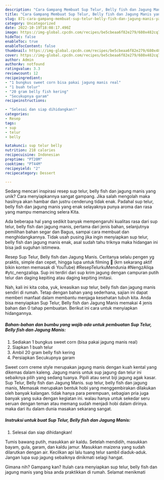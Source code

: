 ```yaml
---
description: "Cara Gampang Membuat Sup Telur, Belly fish dan Jagung Manis yang Lezat"
title: "Cara Gampang Membuat Sup Telur, Belly fish dan Jagung Manis yang Lezat"
slug: 871-cara-gampang-membuat-sup-telur-belly-fish-dan-jagung-manis-yang-lezat
category: Uncategorized
date: 2022-10-19T18:08:17.490Z
image: https://img-global.cpcdn.com/recipes/be5cbeaa6f82e279/680x482cq70/sup-telur-belly-fish-dan-jagung-manis-foto-resep-utama.jpg
hideToc: false
enableToc: true
enableTocContent: false
thumbnail: https://img-global.cpcdn.com/recipes/be5cbeaa6f82e279/680x482cq70/sup-telur-belly-fish-dan-jagung-manis-foto-resep-utama.jpg
cover: https://img-global.cpcdn.com/recipes/be5cbeaa6f82e279/680x482cq70/sup-telur-belly-fish-dan-jagung-manis-foto-resep-utama.jpg
author: Admin
authorAv: notfound
ratingvalue: 3.3
reviewcount: 12
recipeingredient:
- "1 bungkus sweet corn bisa pakai jagung manis real"
- "1 buah telur"
- "20 gram belly fish kering"
- "Secukupnya garam"
recipeinstructions:

- "Selesai dan siap dihidangkan!"
categories:
- Resep
tags:
- sup
- telur
- belly

katakunci: sup telur belly 
nutrition: 218 calories
recipecuisine: Indonesian
preptime: "PT20M"
cooktime: "PT44M"
recipeyield: "2"
recipecategory: Dessert

---
```





Sedang mencari inspirasi resep sup telur, belly fish dan jagung manis yang unik? Cara menyiapkannya sangat gampang. Jika salah mengolah maka hasilnya akan hambar dan justru cenderung tidak enak. Padahal sup telur, belly fish dan jagung manis yang enak selayaknya punya aroma dan rasa yang mampu memancing selera Kita.





Ada beberapa hal yang sedikit banyak mempengaruhi kualitas rasa dari sup telur, belly fish dan jagung manis, pertama dari jenis bahan, selanjutnya pemilihan bahan segar dan Bagus, sampai cara membuat dan menghidangkannya. Tidak usah pusing jika ingin menyiapkan sup telur, belly fish dan jagung manis enak,      asal sudah tahu triknya maka hidangan ini bisa jadi suguhan istimewa.














Resep Sup Telur, Belly fish dan Jagung Manis. Ceritanya selalu pengen yg praktis, simple dan cepet, hingga lupa untuk filming 🤣 (krn sekarang aktif bikin konten memasak di YouTube) #ResepTelurkuMendunia #NengzAliqa #ytc_nengzaliqa. Sup ini terdiri dari sup krim jagung dengan campuran putih telur dan daging kepiting atau daging kepiting imitasi.






Nah, kali ini kita coba, yuk, kreasikan sup telur, belly fish dan jagung manis sendiri di rumah. Tetap dengan bahan yang sederhana, sajian ini dapat memberi manfaat dalam membantu menjaga kesehatan tubuh kita. Anda bisa menyiapkan Sup Telur, Belly fish dan Jagung Manis memakai 4 jenis bahan dan 0 tahap pembuatan. Berikut ini cara untuk menyiapkan hidangannya.

<!--inarticleads1-->

##### Bahan-bahan dan bumbu yang wajib ada untuk pembuatan Sup Telur, Belly fish dan Jagung Manis:

1. Sediakan 1 bungkus sweet corn (bisa pakai jagung manis real)
1. Siapkan 1 buah telur
1. Ambil 20 gram belly fish kering
1. Persiapkan Secukupnya garam


Sweet corn creme style merupakan jagung manis dengan kuah kental yang dikemas dalam kaleng. Jagung manis untuk sup jagung dan telur ini sebaiknya pilih yang sedang tuanya. Pipili atau serut biji jagung agak kasar. Sup Telur, Belly fish dan Jagung Manis. sup telur, belly fish dan jagung manis, Memasak merupakan bentuk hobi yang menggembirakan dilakukan oleh banyak kalangan. tidak hanya para perempuan, sebagian pria juga banyak yang suka dengan kegiatan ini. walau hanya untuk sekedar seru seruan dengan teman atau memang sudah menjadi hobi dalam dirinya. maka dari itu dalam dunia masakan sekarang sangat. 

<!--inarticleads2-->

##### Instruksi untuk buat Sup Telur, Belly fish dan Jagung Manis:


1. Selesai dan siap dihidangkan!

Tumis bawang putih, masukkan air kaldu. Setelah mendidih, masukkan bayam, gula, garam, dan kaldu jamur. Masukkan maizena yang sudah dilarutkan dengan air. Kecilkan api lalu tuang telur sambil diaduk-aduk. Jangan lupa sup jagung sebaiknya dinikmati selagi hangat. 

Gimana nih? Gampang kan? Itulah cara menyiapkan sup telur, belly fish dan jagung manis yang bisa anda praktikkan di rumah. Selamat menikmati
